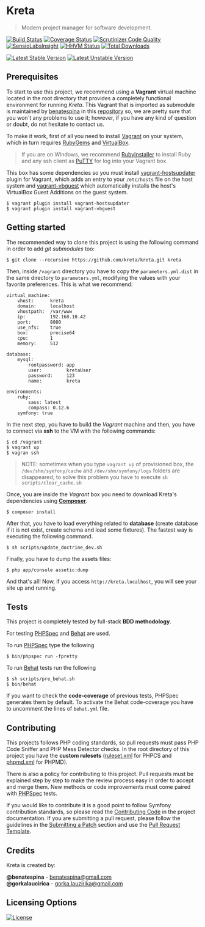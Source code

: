 # Kreta
> Modern project manager for software development.

[![Build Status](https://travis-ci.org/kreta-io/kreta.svg?branch=master)](https://travis-ci.org/kreta-io/kreta)
[![Coverage Status](https://img.shields.io/coveralls/kreta-io/kreta.svg)](https://coveralls.io/r/kreta-io/kreta)
[![Scrutinizer Code Quality](https://scrutinizer-ci.com/g/kreta-io/kreta/badges/quality-score.png?b=master)](https://scrutinizer-ci.com/g/kreta-io/kreta/?branch=master)
[![SensioLabsInsight](https://insight.sensiolabs.com/projects/c744caca-06bb-4b7f-9e0d-96282f4e8469/mini.png)](https://insight.sensiolabs.com/projects/c744caca-06bb-4b7f-9e0d-96282f4e8469)
[![HHVM Status](http://hhvm.h4cc.de/badge/kreta/kreta.svg)](http://hhvm.h4cc.de/package/kreta/kreta)
[![Total Downloads](https://poser.pugx.org/kreta/kreta/downloads.svg)](https://packagist.org/packages/kreta/kreta)

[![Latest Stable Version](https://poser.pugx.org/kreta/kreta/v/stable.svg)](https://packagist.org/packages/kreta/kreta)
[![Latest Unstable Version](https://poser.pugx.org/kreta/kreta/v/unstable.svg)](https://packagist.org/packages/kreta/kreta)

Prerequisites
-------------
To start to use this project, we recommend using a **Vagrant** virtual machine located in the root directory that provides a completely functional environment for running *Kreta*. This Vagrant that is imported as submodule is maintained by [benatespina](https://github.com/benatespina) in this [repository](https://github.com/benatespina/default-vagrant) so, we are pretty sure that you won`t any problems to use it; however, if you have any kind of question or doubt, do not hesitate to contact us.

To make it work, first of all you need to install [Vagrant](http://docs.vagrantup.com/v2/installation/index.html) on your system, which in turn requires [RubyGems](https://rubygems.org/pages/download) and [VirtualBox](https://www.virtualbox.org/wiki/Downloads).

>  If you are on Windows, we recommend [RubyInstaller](http://rubyinstaller.org/) to install Ruby and any ssh client as [PuTTY](http://www.chiark.greenend.org.uk/~sgtatham/putty/download.html) for log into your Vagrant box.

This box has some dependencies so you must install [vagrant-hostsupdater](https://github.com/cogitatio/vagrant-hostsupdater) plugin for Vagrant, which adds an entry to your `/etc/hosts` file on the host system and [vagrant-vbguest](https://github.com/dotless-de/vagrant-vbguest) which automatically installs the host's VirtualBox Guest Additions on the guest system.
```
$ vagrant plugin install vagrant-hostsupdater
$ vagrant plugin install vagrant-vbguest
```

Getting started
---------------

The recommended way to clone this project is using the following command in order to add *git submodules* too:

    $ git clone --recursive https://github.com/kreta/kreta.git kreta

Then, inside `/vagrant` directory you have to copy the `parameters.yml.dist` in the same directory to `parameters.yml`, modifying the values with your favorite preferences. This is what we recommend:

```
virtual_machine:
    vhost:      kreta
    domain:     localhost
    vhostpath:  /var/www
    ip:         192.168.10.42
    port:       8080
    use_nfs:    true
    box:        precise64
    cpu:        1
    memory:     512

database:
    mysql:
        rootpassword: app
        user:         kretaUser     
        password:     123           
        name:         kreta

environments:
    ruby:
        sass: latest
        compass: 0.12.6
    symfony: true
```

In the next step, you have to build the *Vagrant* machine and then, you have to connect via **ssh** to the VM with the
following commands:

    $ cd /vagrant
    $ vagrant up
    $ vagran ssh

> NOTE: sometimes when you type `vagrant up` of provisioned box, the `/dev/shm/symfony/cache` and `/dev/shm/symfony/logs`
folders are disappeared; to solve this problem you have to execute `sh scripts/clear_cache.sh`

Once, you are inside the *Vagrant* box you need to download Kreta's dependencies using **[Composer][6]**.

    $ composer install

After that, you have to load everything related to **database** (create database if it is not exist, create schema and load some fixtures). The fastest way is executing the following command.

    $ sh scripts/update_doctrine_dev.sh

Finally, you have to dump the assets files:

    $ php app/console assetic:dump

And that's all! Now, if you access `http://kreta.localhost`, you will see your site up and running.

Tests
-----
This project is completely tested by full-stack **BDD methodology**.

For testing [PHPSpec][1] and [Behat][5] are used.

To run [PHPSpec][1] type the following

    $ bin/phpspec run -fpretty

To run [Behat][5] tests run the following

    $ sh scripts/pre_behat.sh
    $ bin/behat

If you want to check the **code-coverage** of previous tests, PHPSpec generates them by default. To activate the Behat code-coverage you have to uncomment the lines of `behat.yml` file.


Contributing
------------

This projects follows PHP coding standards, so pull requests must pass PHP Code Sniffer and PHP Mess Detector
checks. In the root directory of this project you have the **custom rulesets** ([ruleset.xml]() for PHPCS and
[phpmd.xml]() for PHPMD).

There is also a policy for contributing to this project. Pull requests must
be explained step by step to make the review process easy in order to
accept and merge them. New methods or code improvements must come paired with [PHPSpec][1] tests.

If you would like to contribute it is a good point to follow Symfony contribution standards,
so please read the [Contributing Code][2] in the project
documentation. If you are submitting a pull request, please follow the guidelines
in the [Submitting a Patch][3] section and use the [Pull Request Template][4].

[1]: http://www.phpspec.net/
[2]: http://symfony.com/doc/current/contributing/code/index.html
[3]: http://symfony.com/doc/current/contributing/code/patches.html#check-list
[4]: http://symfony.com/doc/current/contributing/code/patches.html#make-a-pull-request
[5]: http://behat.org
[6]: http://getcomposer.org/download

Credits
-------
Kreta is created by:
>
**@benatespina** - [benatespina@gmail.com](mailto:benatespina@gmail.com)<br/>
**@gorkalaucirica** - [gorka.lauzirika@gmail.com](mailto:gorka.lauzirika@gmail.com)

Licensing Options
-----------------
[![License](https://poser.pugx.org/kreta/kreta/license.svg)](https://github.com/kreta-io/kreta/blob/master/LICENSE.md)
